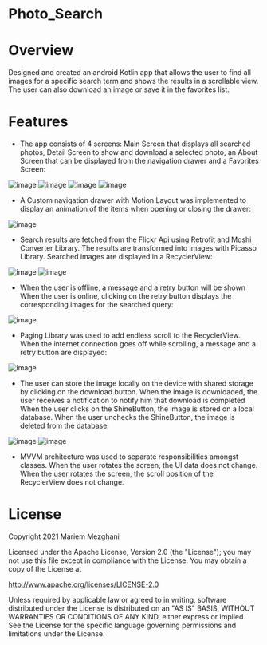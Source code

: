 # Photo_Search

# Overview

Designed and created an android Kotlin app that allows the user to find all images for a specific search term and shows the results in a scrollable view. The user can also download an image or save it in the favorites list.

# Features

- The app consists of 4 screens: Main Screen that displays all searched photos, Detail Screen to show and download a selected photo, 
an About Screen that can be displayed from the navigation drawer and a Favorites Screen:

![image](https://user-images.githubusercontent.com/35550711/134509058-493a090a-2ae2-4a12-9415-f9c5ef2b1d15.png) ![image](https://user-images.githubusercontent.com/35550711/134513322-25741ea2-93ad-411b-ac90-4b6d0fd0d0b2.png)
![image](https://user-images.githubusercontent.com/35550711/134513399-7ee71c4f-7b89-4375-aee4-e511994af6e9.png) ![image](https://user-images.githubusercontent.com/35550711/134513454-f503aa05-d88e-4a7e-b81f-11c9c1f67ef3.png)

- A Custom navigation drawer with Motion Layout was implemented to display an animation of the items when opening or closing the drawer:

![image](https://user-images.githubusercontent.com/35550711/134513801-4be5a28c-920d-4cab-9da5-6bfdf75c7a0c.png)

- Search results are fetched from the Flickr Api using Retrofit and Moshi Converter Library. The results are transformed into images with Picasso Library.
Searched images are displayed in a RecyclerView:

![image](https://user-images.githubusercontent.com/35550711/134513970-23fcd646-3e67-49fc-9f0b-40a5190b6b59.png)
![image](https://user-images.githubusercontent.com/35550711/134514071-441d9a50-cccb-4501-ac01-c08794dd3c93.png)

- When the user is offline, a message and a retry button will be shown
When the user is online, clicking on the retry button displays the corresponding images for the searched query:

![image](https://user-images.githubusercontent.com/35550711/134514246-25ae25df-f74a-4d26-9d8f-e0c59070e7f5.png)

- Paging Library was used to add endless scroll to the RecyclerView. When the internet connection goes off while scrolling, a message and a retry button are displayed:

![image](https://user-images.githubusercontent.com/35550711/134514421-a9191630-2549-467a-9b4b-214977e728f7.png)

- The user can store the image locally on the device with shared storage by clicking on the download button. When the image is downloaded, the user receives a notification to notify him that download is completed
When the user clicks on the ShineButton, the image is stored on a local database. When the user unchecks the ShineButton, the image is deleted from the database:

![image](https://user-images.githubusercontent.com/35550711/134514524-2d3a0bbc-69b5-4714-9105-f544471a3859.png)
![image](https://user-images.githubusercontent.com/35550711/134514583-8b109b01-dbfe-4625-9100-0761ab5c2bc7.png)

- MVVM architecture was used to separate responsibilities amongst classes. When the user rotates the screen, the UI data does not change. 
When the user rotates the screen, the scroll position of the RecyclerView does not change.

# License

Copyright 2021 Mariem Mezghani

Licensed under the Apache License, Version 2.0 (the "License"); you may not use this file except in compliance with the License. You may obtain a copy of the License at

http://www.apache.org/licenses/LICENSE-2.0

Unless required by applicable law or agreed to in writing, software distributed under the License is distributed on an "AS IS" BASIS, WITHOUT WARRANTIES OR CONDITIONS OF ANY KIND, either express or implied. See the License for the specific language governing permissions and limitations under the License.
